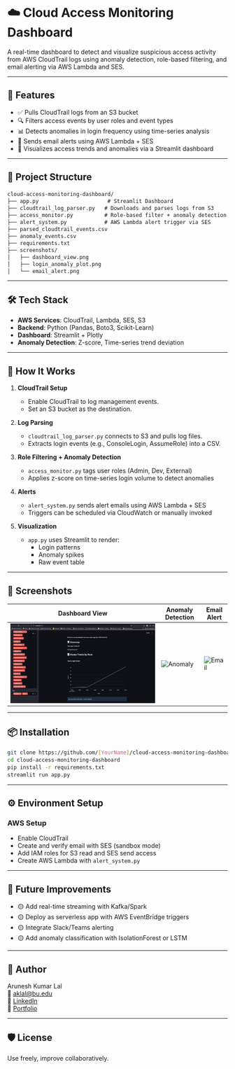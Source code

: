 
# ☁️ Cloud Access Monitoring Dashboard

A real-time dashboard to detect and visualize suspicious access activity from AWS CloudTrail logs using anomaly detection, role-based filtering, and email alerting via AWS Lambda and SES.

---

## 🚀 Features

- ✅ Pulls CloudTrail logs from an S3 bucket
- 🔍 Filters access events by user roles and event types
- 📊 Detects anomalies in login frequency using time-series analysis
- 📩 Sends email alerts using AWS Lambda + SES
- 🎯 Visualizes access trends and anomalies via a Streamlit dashboard

---

## 📁 Project Structure

```
cloud-access-monitoring-dashboard/
├── app.py                      # Streamlit Dashboard
├── cloudtrail_log_parser.py   # Downloads and parses logs from S3
├── access_monitor.py          # Role-based filter + anomaly detection
├── alert_system.py            # AWS Lambda alert trigger via SES
├── parsed_cloudtrail_events.csv
├── anomaly_events.csv
├── requirements.txt
├── screenshots/
│   ├── dashboard_view.png
│   ├── login_anomaly_plot.png
│   └── email_alert.png
```

---

## 🛠 Tech Stack

- **AWS Services**: CloudTrail, Lambda, SES, S3
- **Backend**: Python (Pandas, Boto3, Scikit-Learn)
- **Dashboard**: Streamlit + Plotly
- **Anomaly Detection**: Z-score, Time-series trend deviation

---

## 🧪 How It Works

1. **CloudTrail Setup**
   - Enable CloudTrail to log management events.
   - Set an S3 bucket as the destination.

2. **Log Parsing**
   - `cloudtrail_log_parser.py` connects to S3 and pulls log files.
   - Extracts login events (e.g., ConsoleLogin, AssumeRole) into a CSV.

3. **Role Filtering + Anomaly Detection**
   - `access_monitor.py` tags user roles (Admin, Dev, External)
   - Applies z-score on time-series login volume to detect anomalies

4. **Alerts**
   - `alert_system.py` sends alert emails using AWS Lambda + SES
   - Triggers can be scheduled via CloudWatch or manually invoked

5. **Visualization**
   - `app.py` uses Streamlit to render:
     - Login patterns
     - Anomaly spikes
     - Raw event table

---

## 📸 Screenshots

| Dashboard View | Anomaly Detection | Email Alert |
|----------------|-------------------|-------------|
| ![Dashboard](screenshots/dashboard_view.png) | ![Anomaly](screenshots/login_anomaly_plot.png) | ![Email](screenshots/email_alert.png) |

---

## 📦 Installation

```bash
git clone https://github.com/[YourName]/cloud-access-monitoring-dashboard.git
cd cloud-access-monitoring-dashboard
pip install -r requirements.txt
streamlit run app.py
```

---

## ⚙️ Environment Setup

### AWS Setup
- Enable CloudTrail
- Create and verify email with SES (sandbox mode)
- Add IAM roles for S3 read and SES send access
- Create AWS Lambda with `alert_system.py`

---

## 📌 Future Improvements

- 🟡 Add real-time streaming with Kafka/Spark
- 🟡 Deploy as serverless app with AWS EventBridge triggers
- 🟡 Integrate Slack/Teams alerting
- 🟡 Add anomaly classification with IsolationForest or LSTM

---

## 👤 Author

Arunesh Kumar Lal  
📧 aklal@bu.edu  
🔗 [LinkedIn](https://www.linkedin.com/in/arunesh-kumar-lal/)  
📂 [Portfolio](https://datascienceportfol.io/aklal?linkedin)

---

## 🛡 License
Use freely, improve collaboratively.
